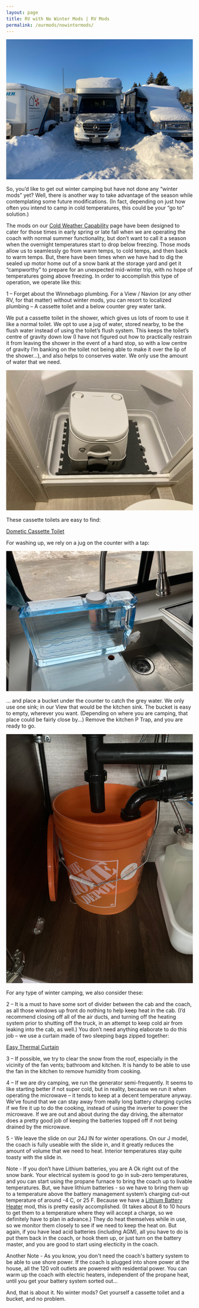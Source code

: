 ```yaml
---
layout: page
title: RV with No Winter Mods | RV Mods
permalink: /ourmods/nowintermods/
---
```

<img src="/assets/webindyinsnowbank.jpg"/>

So, you’d like to get out winter camping but have not done any “winter mods” yet?  Well, there is another way to take advantage of the season while contemplating some future modifications.  (In fact, depending on just how often you intend to camp in cold temperatures, this could be your “go to” solution.)

The mods on our [Cold Weather Capability](https://our2020view.ca/ourmods/coldweather/) page have been designed to cater for those times in early spring or late fall when we are operating the coach with normal summer functionality, but don’t want to call it a season when the overnight temperatures start to drop below freezing.  Those mods allow us to seamlessly go from warm temps, to cold temps, and then back to warm temps.  But, there have been times when we have had to dig the sealed up motor home out of a snow bank at the storage yard and get it “campworthy” to prepare for an unexpected mid-winter trip, with no hope of temperatures going above freezing.  In order to accomplish this type of operation, we operate like this:

1 – Forget about the Winnebago plumbing.  For a View / Navion (or any other RV, for that matter) without winter mods, you can resort to localized plumbing – A cassette toilet and a below counter grey water tank.

We put a cassette toilet in the shower, which gives us lots of room to use it like a normal toilet.  We opt to use a jug of water, stored nearby, to be the flush water instead of using the toilet’s flush system.  This keeps the toilet’s centre of gravity down low (I have not figured out how to practically restrain it from leaving the shower in the event of a hard stop, so with a low centre of gravity I’m banking on the toilet not being able to make it over the lip of the shower...), and also helps to conserves water.  We only use the amount of water that we need.

<img src="/assets/webcassette.jpg"/>

These cassette toilets are easy to find:

<a href = "https://www.canadiantire.ca/en/pdp/dometic-deluxe-portable-camping-toilet-porta-potty-w-self-contained-holding-tank-system-19-l-0763057p.html?&&gclid=Cj0KCQiAi8KfBhCuARIsADp-A556rrFsPIam1hi5ExF89-erflHU9vjCm-6xlvOQ1tBVJc_4HZtFS84aAkfsEALw_wcB&gclsrc=aw.ds#store=459 " target="_blank">Dometic Cassette Toilet </a>

For washing up, we rely on a jug on the counter with a tap: 

<img src="/assets/webwaterjug.jpg"/>

... and place a bucket under the counter to catch the grey water.  We only use one sink; in our View that would be the kitchen sink.  The bucket is easy to empty, wherever you want.  (Depending on where you are camping, that place could be fairly close by...)  Remove the kitchen P Trap, and you are ready to go.

<img src="/assets/webbucket.jpg"/>

For any type of winter camping, we also consider these:

2 – It is a must to have some sort of divider between the cab and the coach, as all those windows up front do nothing to help keep heat in the cab.  (I’d recommend closing off all of the air ducts, and turning off the heating system prior to shutting off the truck, in an attempt to keep cold air from leaking into the cab, as well.)  You don’t need anything elaborate to do this job – we use a curtain made of two sleeping bags zipped together:

[Easy Thermal Curtain]( https://our2020view.ca/ourmods/miscmods/)

3 – If possible, we try to clear the snow from the roof, especially in the vicinity of the fan vents; bathroom and kitchen.  It is handy to be able to use the fan in the kitchen to remove humidity from cooking.

4 – If we are dry camping, we run the generator semi-frequently.  It seems to like starting better if not super cold, but in reality, because we run it when operating the microwave – it tends to keep at a decent temperature anyway.  We’ve found that we can stay away from really long battery charging cycles if we fire it up to do the cooking, instead of using the inverter to power the microwave.  If we are out and about during the day driving, the alternator does a pretty good job of keeping the batteries topped off if not being drained by the microwave.

5 - We leave the slide on our 24J IN for winter operations.  On our J model, the coach is fully useable with the slide in, and it greatly reduces the amount of volume that we need to heat.  Interior temperatures stay quite toasty with the slide in.

Note - If you don’t have Lithium batteries, you are A Ok right out of the snow bank.  Your electrical system is good to go in sub-zero temperatures, and you can start using the propane furnace to bring the coach up to livable temperatures.  But, we have lithium batteries - so we have to bring them up to a temperature above the battery management system’s charging cut-out temperature of around -4 C, or 25 F.  Because we have a [Lithium Battery Heater](https://our2020view.ca/ourmods/batteryheater/) mod, this is pretty easily accomplished.  (It takes about 8 to 10 hours to get them to a temperature where they will accept a charge, so we definitely have to plan in advance.)  They do heat themselves while in use, so we monitor them closely to see if we need to keep the heat on.  But again, if you have lead acid batteries (including AGM), all you have to do is put them back in the coach, or hook them up, or just turn on the battery master, and you are good to start using electicity in the coach.

Another Note - As you know, you don't need the coach's battery system to be able to use shore power.  If the coach is plugged into shore power at the house, all the 120 volt outlets are powered with residential power.  You can warm up the coach with electric heaters, independent of the propane heat, until you get your battery system sorted out...

And, that is about it.  No winter mods?  Get yourself a cassette toilet and a bucket, and no problem.


